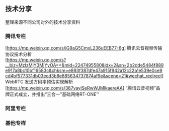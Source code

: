 ## 技术分享 
   整理来源不同公司对外的技术分享资料 
### 腾讯专栏   
  [https://mp.weixin.qq.com/s/iG9aG5CmxL236uEEB77-6g] 腾讯云音视频传输协议技术分析   
  [https://mp.weixin.qq.com/s?__biz=MzIzMjY3MjYyOA==&mid=2247495580&idx=2&sn=2b2dde5484f889e917a8bc10bf16583c&chksm=e893f387dfe47a915f942a12c22a1e539e0ce9cd4bf577331db03ecd3b8e885634737874af9e&scene=21#wechat_redirect] WebRTC 发送方码率预估实现解析 
  [https://mp.weixin.qq.com/s/387vaylSeRwWJMlkaereAA] “腾讯云音视频”品牌正式成立，并推出“三合一”基础网络RT-ONE™

### 阿里专栏   


### 基他专样 




 